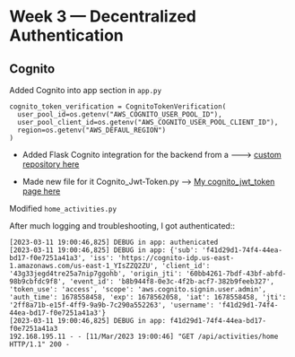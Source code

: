 # Week 3 — Decentralized Authentication

## Cognito


Added Cognito into app section in `app.py`
```
cognito_token_verification = CognitoTokenVerification(
  user_pool_id=os.getenv("AWS_COGNITO_USER_POOL_ID"),
  user_pool_client_id=os.getenv("AWS_COGNITO_USER_POOL_CLIENT_ID"),
  region=os.getenv("AWS_DEFAUL_REGION")
)

```

- Added Flask Cognito integration for the backend from a ---> [custom repository here](https://github.com/cgauge/Flask-AWSCognito/blob/master/flask_awscognito/services/token_service.py)

- Made new file for it Cognito_Jwt-Token.py    --> [My cognito_jwt_token page here](backend-flask/lib/cognito_jwt_token.py)


Modified `home_activities.py`

After much logging and troubleshooting, I got authenticated::

```
[2023-03-11 19:00:46,825] DEBUG in app: authenicated
[2023-03-11 19:00:46,825] DEBUG in app: {'sub': 'f41d29d1-74f4-44ea-bd17-f0e7251a41a3', 'iss': 'https://cognito-idp.us-east-1.amazonaws.com/us-east-1_YIsZZQ2ZU', 'client_id': '43g33jegd4tre25a7nip7ggohb', 'origin_jti': '60bb4261-7bdf-43bf-abfd-98b9cbfdc9f8', 'event_id': 'b8b944f8-0e3c-4f2b-acf7-382b9feeb327', 'token_use': 'access', 'scope': 'aws.cognito.signin.user.admin', 'auth_time': 1678558458, 'exp': 1678562058, 'iat': 1678558458, 'jti': '2ff8a71b-e15f-4ff9-9a9b-7c290a552263', 'username': 'f41d29d1-74f4-44ea-bd17-f0e7251a41a3'}
[2023-03-11 19:00:46,825] DEBUG in app: f41d29d1-74f4-44ea-bd17-f0e7251a41a3
192.168.195.11 - - [11/Mar/2023 19:00:46] "GET /api/activities/home HTTP/1.1" 200 -

```
